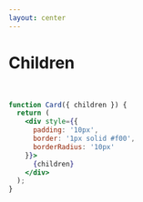 ```yaml
---
layout: center
---
```


# Children

<br />

```jsx
function Card({ children }) {
  return (
    <div style={{
      padding: '10px',
      border: '1px solid #f00',
      borderRadius: '10px'
    }}>
      {children}
    </div>
  );
}
```

<style>
code {
  @apply text-xl !important;
}
</style>
